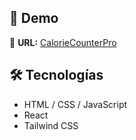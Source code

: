 ## 🚀 Demo
🔗 **URL:** [CalorieCounterPro](https://caloriecounterpro.netlify.app)

## 🛠️ Tecnologías
- HTML / CSS / JavaScript
- React
- Tailwind CSS
